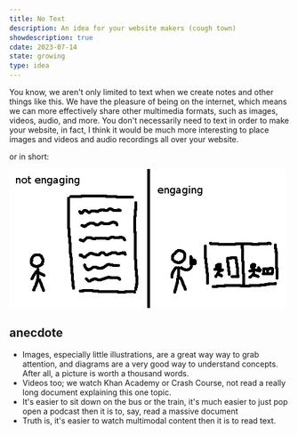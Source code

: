 ```yaml
---
title: No Text
description: An idea for your website makers (cough town)
showdescription: true
cdate: 2023-07-14
state: growing
type: idea
---
```


You know, we aren't only limited to text when we create notes and other things like this. We have the pleasure of being on the internet, which means we can more effectively share other multimedia formats, such as images, videos, audio, and more. You don't necessarily need to text in order to make your website, in fact, I think it would be much more interesting to place images and videos and audio recordings all over your website.

or in short:

![engage](assets/engage.png)

## anecdote

- Images, especially little illustrations, are a great way way to grab attention, and diagrams are a very good way to understand concepts. After all, a picture is worth a thousand words. 
- Videos too; we watch Khan Academy or Crash Course, not read a really long document explaining this one topic.
- It's easier to sit down on the bus or the train, it's much easier to just pop open a podcast then it is to, say, read a massive document
- Truth is, it's easier to watch multimodal content then it is to read text.
